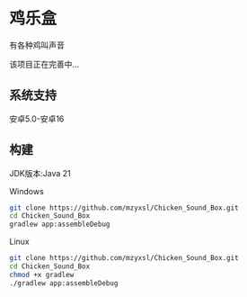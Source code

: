 # 鸡乐盒

有各种鸡叫声音

该项目正在完善中...

## 系统支持

安卓5.0-安卓16

## 构建

JDK版本:Java 21

Windows

```bash
git clone https://github.com/mzyxsl/Chicken_Sound_Box.git
cd Chicken_Sound_Box
gradlew app:assembleDebug
```
Linux

```bash
git clone https://github.com/mzyxsl/Chicken_Sound_Box.git
cd Chicken_Sound_Box
chmod +x gradlew
./gradlew app:assembleDebug
```
